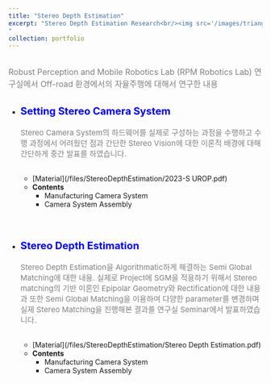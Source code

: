 ```yaml
---
title: "Stereo Depth Estimation"
excerpt: "Stereo Depth Estimation Research<br/><img src='/images/triangulizaiton.png' width='500' height='300'>
"
collection: portfolio
---
```


<br>
<span style = "font-size:16px; color: gray;"> Robust Perception and Mobile Robotics Lab (RPM Robotics Lab) 연구실에서 Off-road 환경에서의 자율주행에 대해서 연구한 내용</span>
<br><br>

* <strong style = "color: blue; font-size:20px;">Setting Stereo Camera System</strong><br>
<span style = "font-size:15px; color: gray;"><br> Stereo Camera System의 하드웨어를 실제로 구성하는 과정을 수행하고 수행 과정에서 어려웠던 점과 간단한 Stereo Vision에 대한 이론적 배경에 대해 간단하게 중간 발표를 하였습니다.</span><br><br>

    * [Material](/files/StereoDepthEstimation/2023-S UROP.pdf)
    * <strong> Contents</strong>
        * Manufacturing Camera System
        * Camera System Assembly

<br><br>
* <strong style = "color: blue; font-size:20px;">Stereo Depth Estimation</strong><br>
<span style = "font-size:15px; color: gray;"><br> Stereo Depth Estimation을 Algorithmatic하게 해결하는 Semi Global Matching에 대한 내용. 실제로 Project에 SGM을 적용하기 위해서 Stereo matching의 기반 이론인 Epipolar Geometry와 Rectification에 대한 내용과 또한 Semi Global Matching을 이용하여 다양한 parameter를 변경하며 실제 Stereo Matching을 진행해본 결과를 연구실 Seminar에서 발표하였습니다. </span><br><br>

    * [Material](/files/StereoDepthEstimation/Stereo Depth Estimation.pdf)
    * <strong> Contents</strong>
        * Manufacturing Camera System
        * Camera System Assembly